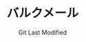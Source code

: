 ---
title: バルクメール
date: Git Last Modified
url: /Bulk-Email/
id: bulkemailfolder
lang: ja
order: 3
---